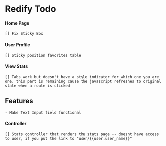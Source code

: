 # Redify Todo

#### Home Page
	[] Fix Sticky Box

#### User Profile
	[] Sticky position favorites table

#### View Stats
	[] Tabs work but doesn't have a style indicator for which one you are one, this part is remaining cause the javascript refreshes to original state when a route is clicked

## Features
	- Make Text Input field functional


#### Controller
	[] Stats controller that renders the stats page -- doesnt have access to user, if you put the link to "user/{{user.user_name}}"